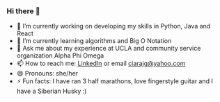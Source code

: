 ### Hi there 👋


- 🔭 I’m currently working on developing my skills in Python, Java and React
- 🌱 I’m currently learning algorithms and Big O Notation
- 💬 Ask me about my experience at UCLA and community service organization Alpha Phi Omega
- 📫 How to reach me: [LinkedIn](https://www.linkedin.com/in/ciara-giron/) or email ciarajg@yahoo.com
- 😄 Pronouns: she/her
- ⚡ Fun facts: I have ran 3 half marathons, love fingerstyle guitar and I have a Siberian Husky :)


